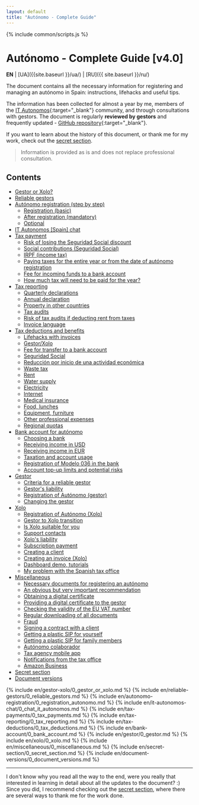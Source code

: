 ```yaml
---
layout: default
title: "Autónomo - Complete Guide"
---
```


<style>
{% include common/common.css %}
</style>

{% include common/scripts.js %}

# Autónomo - Complete Guide [v4.0]

**EN** | [UA]({{site.baseurl }}/ua/) | [RU]({{ site.baseurl }}/ru/)

The document contains all the necessary information for registering and managing an autónomo in Spain: instructions,
lifehacks and useful tips.

The information has been collected for almost a year by me, members of
the [IT Autonomos](https://bit.ly/it-autonomos-es){:target="_blank"} community, and through consultations with gestors.
The document is regularly **reviewed by gestors** and frequently
updated - [GitHub repository](https://bit.ly/it-autonomos-github){:target="_blank"}.

If you want to learn about the history of this document, or thank me for my work, check out
the [secret section](#secret-section).

> Information is provided as is and does not replace professional consultation.

## Contents

- [Gestor or Xolo?](#gestor-or-xolo)
- [Reliable gestors](#reliable-gestors)
- [Autónomo registration (step by step)](#autónomo-registration-step-by-step)
    - [Registration (basic)](#registration-basic)
    - [After registration (mandatory)](#after-registration-mandatory)
    - [Optional](#optional)
- [IT Autonomos [Spain] chat](#it-autonomos-spain-chat)
- [Tax payment](#tax-payment)
    - [Risk of losing the Seguridad Social discount](#risk-of-losing-the-seguridad-social-discount)
    - [Social contributions (Seguridad Social)](#social-contributions-seguridad-social)
    - [IRPF (income tax)](#irpf-income-tax)
    - [Paying taxes for the entire year or from the date of autónomo registration](#paying-taxes-for-the-entire-year-or-from-the-date-of-autónomo-registration)
    - [Fee for incoming funds to a bank account](#fee-for-incoming-funds-to-a-bank-account)
    - [How much tax will need to be paid for the year?](#how-much-tax-will-need-to-be-paid-for-the-year)
- [Tax reporting](#tax-reporting)
    - [Quarterly declarations](#quarterly-declarations)
    - [Annual declaration](#annual-declaration)
    - [Property in other countries](#property-in-other-countries)
    - [Tax audits](#tax-audits)
    - [Risk of tax audits if deducting rent from taxes](#risk-of-tax-audits-if-deducting-rent-from-taxes)
    - [Invoice language](#invoice-language)
- [Tax deductions and benefits](#tax-deductions-and-benefits)
    - [Lifehacks with invoices](#lifehacks-with-invoices)
    - [Gestor/Xolo](#gestorxolo)
    - [Fee for transfer to a bank account](#fee-for-transfer-to-a-bank-account)
    - [Seguridad Social](#seguridad-social)
    - [Reducción por inicio de una actividad económica](#reducción-por-inicio-de-una-actividad-económica)
    - [Waste tax](#waste-tax)
    - [Rent](#rent)
    - [Water supply](#water-supply)
    - [Electricity](#electricity)
    - [Internet](#internet)
    - [Medical insurance](#medical-insurance)
    - [Food, lunches](#food-lunches)
    - [Equipment, furniture](#equipment-furniture)
    - [Other professional expenses](#other-professional-expenses)
    - [Regional quotas](#regional-quotas)
- [Bank account for autónomo](#bank-account-for-autónomo)
    - [Choosing a bank](#choosing-a-bank)
    - [Receiving income in USD](#receiving-income-in-usd)
    - [Receiving income in EUR](#receiving-income-in-eur)
    - [Taxation and account usage](#taxation-and-account-usage)
    - [Registration of Modelo 036 in the bank](#registration-of-modelo-036-in-the-bank)
    - [Account top-up limits and potential risks](#account-top-up-limits-and-potential-risks)
- [Gestor](#gestor-1)
    - [Criteria for a reliable gestor](#criteria-for-a-reliable-gestor)
    - [Gestor's liability](#gestors-liability)
    - [Registration of Autónomo (gestor)](#registration-of-autónomo-gestor)
    - [Changing the gestor](#changing-the-gestor)
- [Xolo](#xolo-1)
    - [Registration of Autónomo (Xolo)](#registration-of-autónomo-xolo)
    - [Gestor to Xolo transition](#gestor-to-xolo-transition)
    - [Is Xolo suitable for you](#is-xolo-suitable-for-you)
    - [Support contacts](#support-contacts)
    - [Xolo's liability](#xolos-liability)
    - [Subscription payment](#subscription-payment)
    - [Creating a client](#creating-a-client)
    - [Creating an invoice (Xolo)](#creating-an-invoice-xolo)
    - [Dashboard demo, tutorials](#dashboard-demo-tutorials)
    - [My problem with the Spanish tax office](#my-problem-with-the-spanish-tax-office)
- [Miscellaneous](#miscellaneous)
    - [Necessary documents for registering an autónomo](#necessary-documents-for-registering-an-autónomo)
    - [An obvious but very important recommendation](#an-obvious-but-very-important-recommendation)
    - [Obtaining a digital certificate](#obtaining-a-digital-certificate)
    - [Providing a digital certificate to the gestor](#providing-a-digital-certificate-to-the-gestor)
    - [Checking the validity of the EU VAT number](#checking-the-validity-of-the-eu-vat-number)
    - [Regular downloading of all documents](#regular-downloading-of-all-documents)
    - [Fraud](#fraud)
    - [Signing a contract with a client](#signing-a-contract-with-a-client)
    - [Getting a plastic SIP for yourself](#getting-a-plastic-sip-for-yourself)
    - [Getting a plastic SIP for family members](#getting-a-plastic-sip-for-family-members)
    - [Autónomo colaborador](#autónomo-colaborador)
    - [Tax agency mobile app](#tax-agency-mobile-app)
    - [Notifications from the tax office](#notifications-from-the-tax-office)
    - [Amazon Business](#amazon-business)
- [Secret section](#secret-section)
- [Document versions](#document-versions)

{% include en/gestor-xolo/0_gestor_or_xolo.md %}
{% include en/reliable-gestors/0_reliable_gestors.md %}
{% include en/autonomo-registration/0_registration_autonomo.md %}
{% include en/it-autonomos-chat/0_chat_it_autonomos.md %}
{% include en/tax-payments/0_tax_payments.md %}
{% include en/tax-reporting/0_tax_reporting.md %}
{% include en/tax-deductions/0_tax_deductions.md %}
{% include en/bank-account/0_bank_account.md %}
{% include en/gestor/0_gestor.md %}
{% include en/xolo/0_xolo.md %}
{% include en/miscellaneous/0_miscellaneous.md %}
{% include en/secret-section/0_secret_section.md %}
{% include en/document-versions/0_document_versions.md %}

---

I don't know why you read all the way to the end, were you really that interested in learning in detail about all the
updates to the document? :)
Since you did, I recommend checking out the [secret section](#secret-section), where there are several ways to thank
me for the work done.
